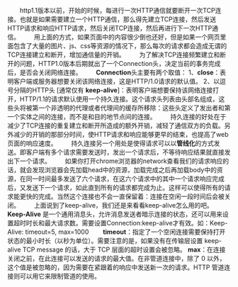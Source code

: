 &emsp;&emsp;http1.1版本以前，开始的时候，每进行一次HTTP通信就要断开一次TCP连接。也就是如果需要建立一个HTTP通信，那么得先建立TCP连接，然后发送HTTP请求和响应HTTP请求，然后关闭TCP连接，然后再进行下一次HTTP通信。
&emsp;&emsp;用上面的方式，如果页面中的内容很少倒也还好，但是如果一个网页里面包含了大量的图片、js、css等资源的情况下，那么每次的请求都会造成无谓的TCP连接建立和断开，增加通信量的开销。
&emsp;&emsp;为了解决TCP连接频繁建立和断开的问题，HTTP1.0版本后期就出了一个Connection头，决定当前的事务完成后，是否会关闭网络连接。
&emsp;&emsp;**Connection**头主要有两个取值：
1、**close**：表明客户端或服务器想要关闭该网络连接，这是HTTP/1.0请求的默认值。
2、以逗号分隔的HTTP头 [通常仅有 **keep-alive**]：表明客户端想要保持该网络连接打开，HTTP/1.1的请求默认使用一个持久连接。这个请求头列表由头部名组成，这些头将被第一个非透明的代理或者代理间的缓存所移除：这些头定义了发出者和第一个实体之间的连接，而不是和目的地节点间的连接。
&emsp;&emsp;持久连接的好处在于减少了TCP连接的重复建立和断开所造成的额外开销，减轻了通信双方的负载。另外减少的开销的那部分时间，使HTTP请求和响应能够更早的结束，也提高了web页面的响应速度。
&emsp;&emsp;持久连接另一个用处是使得请求可以以**管线化**的方式发送。即客户端有多个请求需要发送时，发出一个请求后，不等待响应结果就直接发出下一个请求。
&emsp;&emsp;如果你打开chrome浏览器的network查看我们的请求响应的话，就会发现浏览器会先加载head中的资源，加载完成之后再加载body中的资源，在同一时间最多发送了六个请求，在这六个请求中的其中一个请求响应完成后，又发送下一个请求，如此直到所有的请求都完成为止。这样可以使得所有的请求能更快的完成。当然这个连接也不会一直保留着：连接在空闲一段时间后会被关闭。
&emsp;&emsp;上面说到了keep-alive，我们还是来看看keep-alive怎么用的吧。
&emsp;&emsp;**Keep-Alive** 是一个通用消息头，允许消息发送者暗示连接的状态，还可以用来设置超时时长和最大请求数。需要设置Connection:keep-alive才有效。如：Keep-Alive: timeout=5, max=1000
&emsp;&emsp;**timeout**：指定了一个空闲连接需要保持打开状态的最小时长（以秒为单位）。需要注意的是，如果没有在传输层设置 keep-alive TCP message 的话，大于 TCP 层面的超时设置会被忽略。
    **max**：在连接关闭之前，在此连接可以发送的请求的最大值。在非管道连接中，除了 0 以外，这个值是被忽略的，因为需要在紧跟着的响应中发送新一次的请求。HTTP 管道连接则可以用它来限制管道的使用。